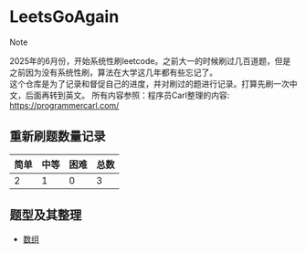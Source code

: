 # LeetsGoAgain

> [!NOTE]
> 2025年的6月份，开始系统性刷leetcode。之前大一的时候刷过几百道题，但是之前因为没有系统性刷，算法在大学这几年都有些忘记了。\
> 这个仓库是为了记录和督促自己的进度，并对刷过的题进行记录。打算先刷一次中文，后面再转到英文。
> 所有内容参照：程序员Carl整理的内容: https://programmercarl.com/

## 重新刷题数量记录

<center>

| 简单 | 中等 | 困难 | 总数 |
|-----|-----|-----|-----|
| 2 | 1 | 0 | 3 |

</center>

## 题型及其整理

- [数组](./docs/arrays.md)